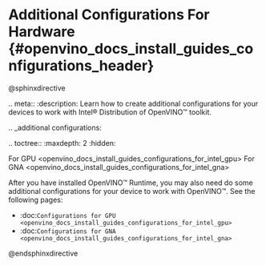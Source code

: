 # Additional Configurations For Hardware {#openvino_docs_install_guides_configurations_header}

@sphinxdirective

.. meta::
   :description: Learn how to create additional configurations for your devices 
                 to work with Intel® Distribution of OpenVINO™ toolkit.

.. _additional configurations:

.. toctree::
   :maxdepth: 2
   :hidden:
 
   For GPU <openvino_docs_install_guides_configurations_for_intel_gpu>
   For GNA <openvino_docs_install_guides_configurations_for_intel_gna>


After you have installed OpenVINO™ Runtime, you may also need do some additional configurations for your device to work with OpenVINO™. See the following pages:

* :doc:`Configurations for GPU <openvino_docs_install_guides_configurations_for_intel_gpu>`
* :doc:`Configurations for GNA <openvino_docs_install_guides_configurations_for_intel_gna>`

@endsphinxdirective

